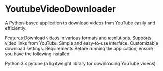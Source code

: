 # YoutubeVideoDownloader
A Python-based application to download videos from YouTube easily and efficiently.

Features
Download videos in various formats and resolutions.
Supports video links from YouTube.
Simple and easy-to-use interface.
Customizable download settings.
Requirements
Before running the application, ensure you have the following installed:

Python 3.x
pytube (a lightweight library for downloading YouTube videos)

